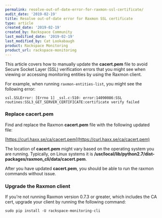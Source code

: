 ```yaml
---
permalink: resolve-out-of-date-error-for-raxmon-ssl-certificate/
audit_date: '2019-02-19'
title: Resolve out-of-date error for Raxmon SSL certificate
type: article
created_date: '2019-02-19'
created_by: Rackspace Community
last_modified_date: '2019-02-19'
last_modified_by: Cat Lookabaugh
product: Rackspace Monitoring
product_url: rackspace-monitoring
---
```


This article covers how to manually update the **cacert.pem** file to avoid
Secure Socket Layer (SSL) verification errors that you might see when viewing
or accessing monitoring entities by using the Raxmon client.

For example, when running `raxmon-entities-list`, you might see the following
error:

    ssl.SSLError: [Errno 1] _ssl.c:510: error:14090086:SSL routines:SSL3_GET_SERVER_CERTIFICATE:certificate verify failed

### Replace cacert.pem

Find and replace the Raxmon **cacert.pem** file with the following updated file:

[https://curl.haxx.se/ca/cacert.pem](https://curl.haxx.se/ca/cacert.pem)

The location of **cacert.pem** might vary based on the operating system you are
running. Typically, on Linux systems it is **/usr/local/lib/python2.7/dist-packages/raxmon_cli/data/cacert.pem**.

After you have updated **cacert.pem**, you should be able to run the raxmon
commands without issue.

### Upgrade the Raxmon client

If you're not running Raxmon version 0.7.3 or greater, which includes the CA
cert, upgrade your client by running the following command:

    sudo pip install -U rackspace-monitoring-cli
